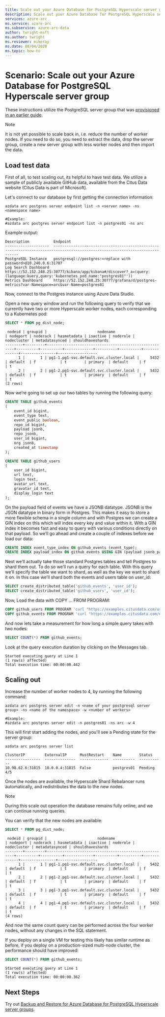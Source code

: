 ```yaml
---
title: Scale out your Azure Database for PostgreSQL Hyperscale server group
description: Scale out your Azure Database for PostgreSQL Hyperscale server group
services: azure-arc
ms.service: azure-arc
ms.subservice: azure-arc-data
author: twright-msft
ms.author: twright
ms.reviewer: mikeray
ms.date: 08/04/2020
ms.topic: how-to
---
```


# Scenario: Scale out your Azure Database for PostgreSQL Hyperscale server group

These instructions utilize the PostgreSQL server group that was [provisioned in an earlier guide](https://github.com/microsoft/Azure-data-services-on-Azure-Arc/blob/ctp2.0/scenarios/004-create-pghsaa-instance.md).

>[!NOTE]
> It is not yet possible to scale back in, i.e. reduce the number of worker nodes. If you need to do so, you need to extract the data, drop the server group, create a new server group with less worker nodes and then import the data.

## Load test data

First of all, to test scaling out, its helpful to have test data. We utilize a sample of publicly available GitHub data, available from the Citus Data website (Citus Data is part of Microsoft).

Let's connect to our database by first getting the connection information:

```console
azdata arc postgres server endpoint list -n <server name> -ns <namespace name>

#Example:
#azdata arc postgres server endpoint list -n postgres01 -ns arc
```

Example output:

```console
Description           Endpoint
--------------------  ----------------------------------------------------------------------------------------------------------------------------
PostgreSQL Instance   postgresql://postgres:<replace with password>@10.240.0.6:31787
Log Search Dashboard  https://52.152.248.25:30777/kibana/app/kibana#/discover?_a=(query:(language:kuery,query:'kubernetes_pod_name:"postgres01"'))
Metrics Dashboard     https://52.152.248.25:30777/grafana/d/postgres-metrics?var-Namespace=arc&var-Name=postgres01
```

Now, connect to the Postgres instance using Azure Data Studio.

Open a new query window and run the following query to verify that we currently have two or more Hyperscale worker nodes, each corresponding to a Kubernetes pod:

```sql
SELECT * FROM pg_dist_node;
```

```console
 nodeid | groupid |                       nodename                        | nodeport | noderack | hasmetadata | isactive | noderole | nodecluster | metadatasynced | shouldhaveshards
--------+---------+-------------------------------------------------------+----------+----------+-------------+----------+----------+-------------+----------------+------------------
      1 |       1 | pg1-1.pg1-svc.default.svc.cluster.local |     5432 | default  | f           | t        | primary  | default     | f              | t
      2 |       2 | pg1-2.pg1-svc.default.svc.cluster.local |     5432 | default  | f           | t        | primary  | default     | f              | t
(2 rows)
```

Now we’re going to set up our two tables by running the following query:

```sql
CREATE TABLE github_events
(
    event_id bigint,
    event_type text,
    event_public boolean,
    repo_id bigint,
    payload jsonb,
    repo jsonb,
    user_id bigint,
    org jsonb,
    created_at timestamp
);

CREATE TABLE github_users
(
    user_id bigint,
    url text,
    login text,
    avatar_url text,
    gravatar_id text,
    display_login text
);
```

On the payload field of events we have a JSONB datatype. JSONB is the JSON datatype in binary form in Postgres. This makes it easy to store a more flexible schema in a single column and with Postgres we can create a GIN index on this which will index every key and value within it. With a GIN index it becomes fast and easy to query with various conditions directly on that payload. So we’ll go ahead and create a couple of indexes before we load our data:

```sql
CREATE INDEX event_type_index ON github_events (event_type);
CREATE INDEX payload_index ON github_events USING GIN (payload jsonb_path_ops);
```

Next we’ll actually take those standard Postgres tables and tell Postgres to shard them out. To do so we’ll run a query for each table. With this query we’ll specify the table we want to shard, as well as the key we want to shard it on. In this case we’ll shard both the events and users table on user_id:

```sql
SELECT create_distributed_table('github_events', 'user_id');
SELECT create_distributed_table('github_users', 'user_id');
```

Now, Load the data with COPY ... FROM PROGRAM:

```sql
COPY github_users FROM PROGRAM 'curl "https://examples.citusdata.com/users.csv"' WITH ( FORMAT CSV );
COPY github_events FROM PROGRAM 'curl "https://examples.citusdata.com/events.csv"' WITH ( FORMAT CSV );
```

And now lets take a measurement for how long a simple query takes with two nodes:

```sql
SELECT COUNT(*) FROM github_events;
```

Look at the query execution duration by clicking on the Messages tab.

```console
Started executing query at Line 1
(1 row(s) affected)
Total execution time: 00:00:00.442
```

## Scaling out

Increase the number of worker nodes to 4, by running the following command:

```console
azdata arc postgres server edit -n <name of your postgresql server group> -ns <name of the namespace> -w <number of workers>

#Example:
#azdata arc postgres server edit -n postgres01 -ns arc -w 4
```

This will first start adding the nodes, and you'll see a Pending state for the server group:

```console
azdata arc postgres server list
```

```console
ClusterIP         ExternalIP      MustRestart    Name        Status
----------------  --------------  -------------  ----------  -----------
10.98.62.6:31815  10.0.0.4:31815  False          postgres01  Pending 4/5
```

Once the nodes are available, the Hyperscale Shard Rebalancer runs automatically, and redistributes the data to the new nodes.

> [!NOTE]
>  During this scale out operation the database remains fully online, and we can continue running queries.

You can verify that the new nodes are available:

```sql
SELECT * FROM pg_dist_node;
```

```console
 nodeid | groupid |                       nodename                        | nodeport | noderack | hasmetadata | isactive | noderole | nodecluster | metadatasynced | shouldhaveshards
--------+---------+-------------------------------------------------------+----------+----------+-------------+----------+----------+-------------+----------------+------------------
      1 |       1 | pg1-1.pg1-svc.default.svc.cluster.local |     5432 | default  | f           | t        | primary  | default     | f              | t
      2 |       2 | pg1-2.pg1-svc.default.svc.cluster.local |     5432 | default  | f           | t        | primary  | default     | f              | t
      3 |       3 | pg1-3.pg1-svc.default.svc.cluster.local |     5432 | default  | f           | t        | primary  | default     | f              | t
      4 |       4 | pg1-4.pg1-svc.default.svc.cluster.local |     5432 | default  | f           | t        | primary  | default     | f              | t
(4 rows)
```

And now the same count query can be performed across the four worker nodes, without any changes in the SQL statement.

If you deploy on a single VM for testing this likely has similar runtime as before, if you deploy on a production-sized multi-node cluster, the performance should have improved:

```sql
SELECT COUNT(*) FROM github_events;
```

```console
Started executing query at Line 1
(1 row(s) affected)
Total execution time: 00:00:00.362
```

## Next Steps

Try out [Backup and Restore for Azure Database for PostgreSQL Hyperscale server groups](backup-restore-postgresql-hyperscale.md).
